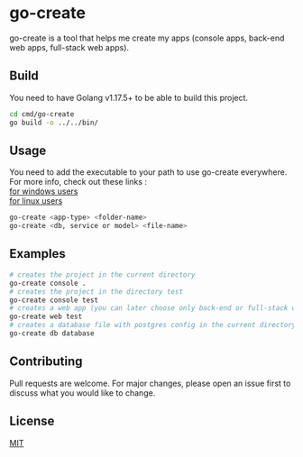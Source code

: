 # go-create

go-create is a tool that helps me create my apps (console apps, back-end web apps, full-stack web apps).

## Build

You need to have Golang v1.17.5+ to be able to build this project.

```bash
cd cmd/go-create
go build -o ../../bin/
```

## Usage

You need to add the executable to your path to use go-create everywhere. For more info, check out these links : <br>
[for windows users](https://medium.com/@kevinmarkvi/how-to-add-executables-to-your-path-in-windows-5ffa4ce61a53)<br>
[for linux users](https://medium.com/codex/adding-executable-program-commands-to-the-path-variable-5e45f1bdf6ce)

```bash
go-create <app-type> <folder-name>
go-create <db, service or model> <file-name>
```

## Examples

```bash
# creates the project in the current directory
go-create console .
# creates the project in the directory test
go-create console test
# creates a web app (you can later choose only back-end or full-stack with react or next or vue)
go-create web test
# creates a database file with postgres config in the current directory
go-create db database
```

## Contributing

Pull requests are welcome. For major changes, please open an issue first to discuss what you would like to change.

## License

[MIT](https://choosealicense.com/licenses/mit/)
